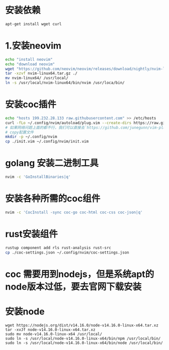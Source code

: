# 安装依赖
```sh
apt-get install wget curl
```
# 1.安装neovim
```sh
echo "install neovim"
echo "download neovim"
wget "https://github.com/neovim/neovim/releases/download/nightly/nvim-linux64.tar.gz"
tar -xzvf nvim-linux64.tar.gz ./
mv nvim-linux64/ /usr/local/
ln -s /usr/local/nvim-linux64/bin/nvim /usr/loca/bin/
```

# 安装coc插件
```sh
echo "hosts 199.232.28.133 raw.githubusercontent.com" >> /etc/hosts
curl -fLo ~/.config/nvim/autoload/plug.vim --create-dirs https://raw.githubusercontent.com/junegunn/vim-plug/master/plug.vim
# 如果网络问题上面的都不行，我们可以直接去`https://github.com/junegunn/vim-plug/blob/master/plug.vim`复制
# copy配置文件
mkdir -p ~/.config/nvim
cp ./init.vim ~/.config/nvim/init.vim
```

# golang 安装二进制工具
```sh
nvim -c 'GoInstallBinaries|q'
```
# 安装各种所需的coc组件
```sh
nvim -c 'CocInstall -sync coc-go coc-html coc-css coc-json|q'
```

# rust安装组件
```sh
rustup component add rls rust-analysis rust-src
cp ./coc-settings.json ~/.config/nvim/coc-settings.json
```

# coc 需要用到nodejs，但是系统apt的node版本过低，要去官网下载安装
# 安装node
```
wget https://nodejs.org/dist/v14.16.0/node-v14.16.0-linux-x64.tar.xz
tar -xvJf node-v14.16.0-linux-x64.tar.xz
sudo mv node-v14.16.0-linux-x64 /usr/local/
sudo ln -s /usr/local/node-v14.16.0-linux-x64/bin/npm /usr/local/bin/
sudo ln -s /usr/local/node-v14.16.0-linux-x64/bin/node /usr/local/bin/
```

